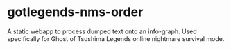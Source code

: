 # gotlegends-nms-order
A static webapp to process dumped text onto an info-graph. Used specifically for Ghost of Tsushima Legends online nightmare survival mode.
